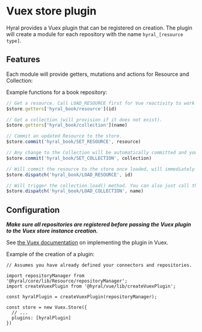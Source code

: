 # Vuex store plugin
Hyral provides a Vuex plugin that can be registered on creation. The plugin will create a module for each repository
with the name `hyral_[resource type]`.

## Features
Each module will provide getters, mutations and actions for Resource and Collection:

Example functions for a book repository:

```javascript
// Get a resource. Call LOAD_RESOURCE first for Vue reactivity to work properly.
$store.getters['hyral_book/resource'](id)

// Get a collection (will provision if it does not exist).
$store.getters['hyral_book/collection'](name)

// Commit an updated Resource to the store.
$store.commit('hyral_book/SET_RESOURCE', resource)

// Any change to the Collection will be automatically committed and you generally will not need this mutation.
$store.commit('hyral_book/SET_COLLECTION', collection)

// Will commit the resource to the store once loaded, will immediately commit an empty resource.
$store.dispatch('hyral_book/LOAD_RESOURCE', id)

// Will trigger the collection.load() method. You can also just call the load method directly.
$store.dispatch('hyral_book/LOAD_COLLECTION', name)
```

## Configuration

***Make sure all repositories are registered before passing the Vuex plugin to the Vuex store instance
creation.***

See [the Vuex documentation](https://vuex.vuejs.org/guide/plugins.html) on implementing the plugin
in Vuex.

Example of the creation of a plugin:

```
// Assumes you have already defined your connectors and repositories.

import repositoryManager from '@hyral/core/lib/Resource/repositoryManager';
import createVuexPlugin from '@hyral/vue/lib/createVuexPlugin';

const hyralPlugin = createVuexPlugin(repositoryManager);

const store = new Vuex.Store({
  // ...
  plugins: [hyralPlugin]
})
```

